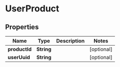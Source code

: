 

# UserProduct

## Properties

Name | Type | Description | Notes
------------ | ------------- | ------------- | -------------
**productId** | **String** |  |  [optional]
**userUuid** | **String** |  |  [optional]



